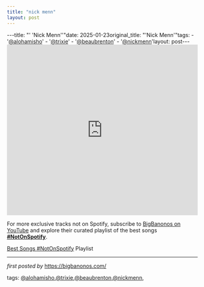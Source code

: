 ```yaml
---
title: "nick menn"
layout: post
---
```

---title: "' 'Nick Menn''"date: 2025-01-23original_title: "'Nick Menn'"tags:  - '[@alohamisho](/tags/alohamisho/)'  - '[@trixie](/tags/trixie/)'  - '[@beaubrenton](/tags/beaubrenton/)'  - '[@nickmenn](/tags/nickmenn/)'layout: post---<iframe frameborder="no" height="450" scrolling="no" src="https://w.soundcloud.com/player/?url=https%3A//api.soundcloud.com/tracks/212710318&auto_play=false&hide_related=false&show_comments=true&show_user=true&show_reposts=false&visual=true" width="100%"></iframe><!--Subscribe and Playlist Links--><div>    <p>For more exclusive tracks not on Spotify, subscribe to <a href="https://www.youtube.com/[@BigBanonos](/tags/BigBanonos/)" target="_blank">BigBanonos on YouTube</a> and explore their curated playlist of the best songs <strong>[#NotOnSpotify](/tags/NotOnSpotify/)</strong>.</p>    <p><a href="https://www.youtube.com/playlist?list=PLtuNtuTatqI0kFahUCbtbfenC_ET5O_tr" target="_blank">Best Songs [#NotOnSpotify](/tags/NotOnSpotify/) Playlist<br /></a></p></div><hr /><p><em>first posted by</em> <a href="https://bigbanonos.com/" rel="noopener" target="_new">https://bigbanonos.com/</a></p><p>tags: [@alohamisho](/tags/alohamisho/),[@trixie](/tags/trixie/),[@beaubrenton](/tags/beaubrenton/),[@nickmenn](/tags/nickmenn/),</p>